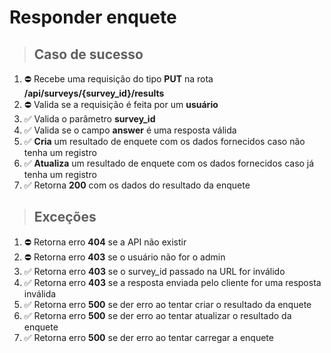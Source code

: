 # Responder enquete

> ## Caso de sucesso

1. ⛔ Recebe uma requisição do tipo **PUT** na rota **/api/surveys/{survey_id}/results**
1. ⛔ Valida se a requisição é feita por um **usuário**
1. ✅ Valida o parâmetro **survey_id**
1. ✅ Valida se o campo **answer** é uma resposta válida
1. ✅ **Cria** um resultado de enquete com os dados fornecidos caso não tenha um registro
1. ✅ **Atualiza** um resultado de enquete com os dados fornecidos caso já tenha um registro
1. ✅ Retorna **200** com os dados do resultado da enquete

> ## Exceções

1. ⛔ Retorna erro **404** se a API não existir
1. ⛔ Retorna erro **403** se o usuário não for o admin
1. ✅ Retorna erro **403** se o survey_id passado na URL for inválido
1. ✅ Retorna erro **403** se a resposta enviada pelo cliente for uma resposta inválida
1. ✅ Retorna erro **500** se der erro ao tentar criar o resultado da enquete
1. ✅ Retorna erro **500** se der erro ao tentar atualizar o resultado da enquete
1. ✅ Retorna erro **500** se der erro ao tentar carregar a enquete